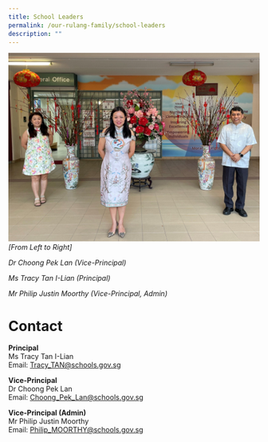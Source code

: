 ```yaml
---
title: School Leaders
permalink: /our-rulang-family/school-leaders
description: ""
---
```


![](/images/SLs%202022.jpg)
*\[From Left to Right\]* 

*Dr Choong Pek Lan (Vice-Principal)*

*Ms Tracy Tan I-Lian (Principal)*

*Mr Philip Justin Moorthy (Vice-Principal, Admin)*

# Contact 

**Principal**  
Ms Tracy Tan I-Lian  
Email: [Tracy\_TAN@schools.gov.sg](mailto:Tracy_TAN@schools.gov.sg)  
  
**Vice-Principal**  
Dr Choong Pek Lan   
Email: [Choong\_Pek\_Lan@schools.gov.sg](mailto:Choong_Pek_Lan@schools.gov.sg)  
  
**Vice-Principal (Admin)**  
Mr Philip Justin Moorthy  
Email: [Philip\_MOORTHY@schools.gov.sg](mailto:Philip_MOORTHY@schools.gov.sg)